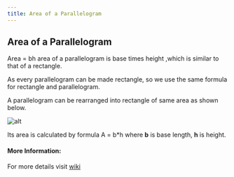 ```yaml
---
title: Area of a Parallelogram
---
```

## Area of a Parallelogram
Area = bh
area of a parallelogram is base times height ,which is similar to that of a rectangle.

As every parallelogram can be made rectangle, so we use the same formula for rectangle and parallelogram.

A parallelogram can be rearranged into rectangle of same area as shown below.

![alt](https://upload.wikimedia.org/wikipedia/commons/2/27/Parallelogram_area_animated.gif)

Its area is calculated by formula A = b*h where **b** is base length, **h** is height.

#### More Information:

For more details visit [wiki](https://en.wikipedia.org/wiki/Parallelogram)

